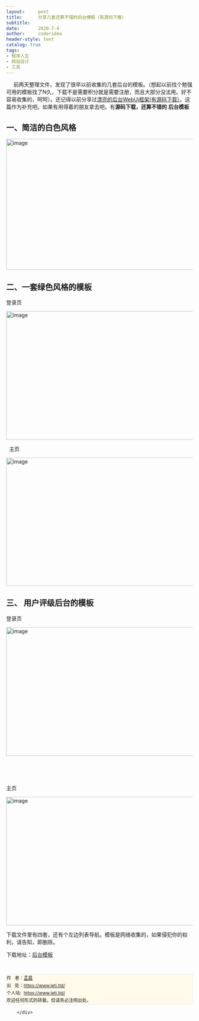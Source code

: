 ```yaml
---
layout:     post
title:      分享几套还算不错的后台模板（有源码下载）
subtitle:   
date:       2020-7-4
author:     coderidea
header-style: text
catalog: true
tags:
- 程序人生
- 网站设计
- 工具
--- 
```

<div class="postBody">
			<div id="cnblogs_post_body" class="blogpost-body"><p>     前两天整理文件，发现了很早以前收集的几套后台的模板。（想起以前找个勉强可用的模板找了N久，下载不是需要积分就是需要注册，而且大部分没法用。好不容易收集的，呵呵）。还记得以前分享过<a id="ctl03_TitleUrl" class="postTitle2" href="https://www.leti.ltd/archive/2011/09/05/2167606.html">漂亮的后台WebUi框架(有源码下载）</a>。这篇作为补充吧。如果有用得着的朋友拿去吧。有<strong>源码下载，还算不错的</strong> <strong>后台模板 </strong></p>
<h2>一、简洁的白色风格</h2>
<p><a href="http://images.cnblogs.com/cnblogs_com/xiaoyao2011/201201/201201131534026370.png"><img class="magplus" title="点击查看原始大小图片" src="https://images.cnblogs.com/cnblogs_com/xiaoyao2011/201201/201201131534046761.png" alt="image" width="800" height="352" /></a></p>
<h2>二、一套绿色风格的模板</h2>
<p>登录页</p>
<p><a href="http://images.cnblogs.com/cnblogs_com/xiaoyao2011/201201/201201131534067087.png"><img title="image" src="https://images.cnblogs.com/cnblogs_com/xiaoyao2011/201201/201201131534087412.png" alt="image" width="800" height="346" /></a></p>
<p>  主页</p>
<p><a href="http://images.cnblogs.com/cnblogs_com/xiaoyao2011/201201/201201131534102230.png"><img title="image" src="https://images.cnblogs.com/cnblogs_com/xiaoyao2011/201201/201201131534128444.png" alt="image" width="800" height="345" /></a></p>
<h2>三、 用户评级后台的模板</h2>
<p>登录页</p>
<p><a href="http://images.cnblogs.com/cnblogs_com/xiaoyao2011/201201/201201131534131900.png"><img title="image" src="https://images.cnblogs.com/cnblogs_com/xiaoyao2011/201201/201201131534148703.png" alt="image" width="800" height="346" /></a></p>
<p> </p>
<p> </p>
<p>主页</p>
<p><a href="http://images.cnblogs.com/cnblogs_com/xiaoyao2011/201201/201201131534169934.png"><img title="image" src="https://images.cnblogs.com/cnblogs_com/xiaoyao2011/201201/201201131534189420.png" alt="image" width="800" height="346" /></a></p>
<p>下载文件里有四套，还有个左边列表导航。模板是网络收集的，如果侵犯你的权利，请告知，即删除。</p>
<p>下载地址：<a href="http://files.cnblogs.com/xiaoyao2011/%E5%90%8E%E5%8F%B0%E5%8F%AF%E7%94%A8%E7%9A%84%E6%A8%A1%E6%9D%BF.rar">后台模板</a></p>


<div id="ckepop"> </div>
<div>
<p id="PSignature" style="line-height:20px;background:#FFFAEA no-repeat 2% 50%;font-size:12px;border:#e0e0e0 1px dashed;">作   者：<a href="https://www.leti.ltd/">孟晨</a> <br /> 出   处：<a href="https://www.leti.ltd/">https://www.leti.ltd/</a> <br />个人站:  <a href="https://www.leti.ltd/">https://www.leti.ltd/</a><br />欢迎任何形式的转载，但请务必注明出处。</p>
</div></div><div id="MySignature"></div>
<div class="clear"></div>
<div id="blog_post_info_block">
<div id="BlogPostCategory"></div>
<div id="EntryTag"></div>
<div id="blog_post_info">
</div>
<div class="clear"></div>
<div id="post_next_prev"></div>
</div>


		</div>